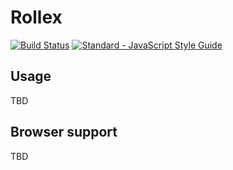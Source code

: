 # Rollex
[![Build Status](https://travis-ci.org/umbrellio/rollex.svg?branch=master)](https://travis-ci.org/umbrellio/rollex)
[![Standard - JavaScript Style Guide](https://img.shields.io/badge/code_style-standard-brightgreen.svg)](http://standardjs.com/)

## Usage
TBD

## Browser support
TBD
